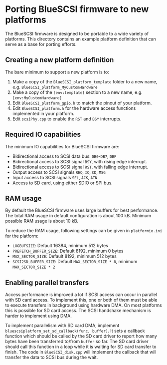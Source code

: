 Porting BlueSCSI firmware to new platforms
==========================================

The BlueSCSI firmware is designed to be portable to a wide variety of platforms.
This directory contains an example platform definition that can serve as a base for
porting efforts.

Creating a new platform definition
----------------------------------

The bare minimum to support a new platform is to:

1. Make a copy of the `BlueSCSI_platform_template` folder to a new name, e.g. `BlueSCSI_platform_MyCustomHardware`
2. Make a copy of the `[env:template]` section to a new name, e.g. `[env:MyCustomHardware]`
3. Edit `BlueSCSI_platform_gpio.h` to match the pinout of your platform.
4. Edit `BlueSCSI_platform.h` for the hardware access functions implemented in your platform.
5. Edit `scsiPhy.cpp` to enable the `RST` and `BSY` interrupts.

Required IO capabilities
------------------------

The minimum IO capabilities for BlueSCSI firmware are:

* Bidirectional access to SCSI data bus: `DB0`-`DB7`, `DBP`
* Bidirectional access to SCSI signal `BSY`, with rising edge interrupt.
* Bidirectional access to SCSI signal `RST`, with falling edge interrupt.
* Output access to SCSI signals `REQ`, `IO`, `CD`, `MSG`
* Input access to SCSI signals `SEL`, `ACK`, `ATN`
* Access to SD card, using either SDIO or SPI bus.

RAM usage
---------

By default the BlueSCSI firmware uses large buffers for best performance.
The total RAM usage in default configuration is about 100 kB.
Minimum possible RAM usage is about 10 kB.

To reduce the RAM usage, following settings can be given in `platformio.ini` for the platform:

* `LOGBUFSIZE`: Default 16384, minimum 512 bytes
* `PREFETCH_BUFFER_SIZE`: Default 8192, minimum 0 bytes
* `MAX_SECTOR_SIZE`: Default 8192, minimum 512 bytes
* `SCSI2SD_BUFFER_SIZE`: Default `MAX_SECTOR_SIZE * 8`, minimum `MAX_SECTOR_SIZE * 2`

Enabling parallel transfers
---------------------------

Access performance is improved a lot if SCSI access can occur in parallel with SD card access.
To implement this, one or both of them must be able to execute transfers in background using hardware DMA.
On most platforms this is possible for SD card access.
The SCSI handshake mechanism is harder to implement using DMA.

To implement parallelism with SD card DMA, implement `bluescsiplatform_set_sd_callback(func, buffer)`.
It sets a callback function which should be called by the SD card driver to report how many bytes have
been transferred to/from `buffer` so far. The SD card driver should call this function in a loop while
it is waiting for SD card transfer to finish. The code in `BlueSCSI_disk.cpp` will implement the callback
that will transfer the data to SCSI bus during the wait.
